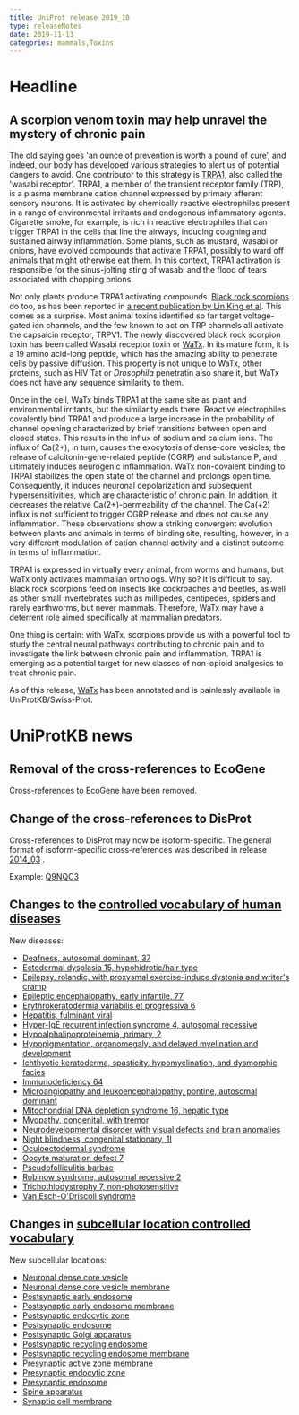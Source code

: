 ```yaml
---
title: UniProt release 2019_10
type: releaseNotes
date: 2019-11-13
categories: mammals,Toxins
---
```


# Headline

## A scorpion venom toxin may help unravel the mystery of chronic pain

The old saying goes 'an ounce of prevention is worth a pound of cure’, and indeed, our body has developed various strategies to alert us of potential dangers to avoid. One contributor to this strategy is [TRPA1](https://www.uniprot.org/uniprotkb?query=name%3A%22Transient+receptor+potential+cation+channel+subfamily+A+member+1%22+reviewed%3Ayes), also called the 'wasabi receptor'. TRPA1, a member of the transient receptor family (TRP), is a plasma membrane cation channel expressed by primary afferent sensory neurons. It is activated by chemically reactive electrophiles present in a range of environmental irritants and endogenous inflammatory agents. Cigarette smoke, for example, is rich in reactive electrophiles that can trigger TRPA1 in the cells that line the airways, inducing coughing and sustained airway inflammation. Some plants, such as mustard, wasabi or onions, have evolved compounds that activate TRPA1, possibly to ward off animals that might otherwise eat them. In this context, TRPA1 activation is responsible for the sinus-jolting sting of wasabi and the flood of tears associated with chopping onions.

Not only plants produce TRPA1 activating compounds. [Black rock scorpions](https://www.uniprot.org/taxonomy/1330407) do too, as has been reported in [a recent publication by Lin King et al](https://www.ncbi.nlm.nih.gov/pubmed/31447178). This comes as a surprise. Most animal toxins identified so far target voltage-gated ion channels, and the few known to act on TRP channels all activate the capsaicin receptor, TRPV1. The newly discovered black rock scorpion toxin has been called Wasabi receptor toxin or [WaTx](https://www.uniprot.org/uniprotkb/C0HLG4). In its mature form, it is a 19 amino acid-long peptide, which has the amazing ability to penetrate cells by passive diffusion. This property is not unique to WaTx, other proteins, such as HIV Tat or _Drosophila_ penetratin also share it, but WaTx does not have any sequence similarity to them.

Once in the cell, WaTx binds TRPA1 at the same site as plant and environmental irritants, but the similarity ends there. Reactive electrophiles covalently bind TRPA1 and produce a large increase in the probability of channel opening characterized by brief transitions between open and closed states. This results in the influx of sodium and calcium ions. The influx of Ca(2+), in turn, causes the exocytosis of dense-core vesicles, the release of calcitonin-gene-related peptide (CGRP) and substance P, and ultimately induces neurogenic inflammation. WaTx non-covalent binding to TRPA1 stabilizes the open state of the channel and prolongs open time. Consequently, it induces neuronal depolarization and subsequent hypersensitivities, which are characteristic of chronic pain. In addition, it decreases the relative Ca(2+)-permeability of the channel. The Ca(+2) influx is not sufficient to trigger CGRP release and does not cause any inflammation. These observations show a striking convergent evolution between plants and animals in terms of binding site, resulting, however, in a very different modulation of cation channel activity and a distinct outcome in terms of inflammation.

TRPA1 is expressed in virtually every animal, from worms and humans, but WaTx only activates mammalian orthologs. Why so? It is difficult to say. Black rock scorpions feed on insects like cockroaches and beetles, as well as other small invertebrates such as millipedes, centipedes, spiders and rarely earthworms, but never mammals. Therefore, WaTx may have a deterrent role aimed specifically at mammalian predators.

One thing is certain: with WaTx, scorpions provide us with a powerful tool to study the central neural pathways contributing to chronic pain and to investigate the link between chronic pain and inflammation. TRPA1 is emerging as a potential target for new classes of non-opioid analgesics to treat chronic pain.

As of this release, [WaTx](https://www.uniprot.org/uniprotkb/C0HLG4) has been annotated and is painlessly available in UniProtKB/Swiss-Prot.

# UniProtKB news

## Removal of the cross-references to EcoGene

Cross-references to EcoGene have been removed.

## Change of the cross-references to DisProt

Cross-references to DisProt may now be isoform-specific. The general format of isoform-specific cross-references was described in release [2014_03](https://www.uniprot.org/release-notes/2014-03-19-release) .

Example: [Q9NQC3](https://www.uniprot.org/uniprotkb/Q9NQC3)

## Changes to the [controlled vocabulary of human diseases](https://ftp.uniprot.org/pub/databases/uniprot/current_release/knowledgebase/complete/docs/humdisease)

New diseases:

- [Deafness, autosomal dominant, 37](https://www.uniprot.org/diseases/DI-05635)
- [Ectodermal dysplasia 15, hypohidrotic/hair type](https://www.uniprot.org/diseases/DI-05636)
- [Epilepsy, rolandic, with proxysmal exercise-induce dystonia and writer's cramp](https://www.uniprot.org/diseases/DI-05646)
- [Epileptic encephalopathy, early infantile, 77](https://www.uniprot.org/diseases/DI-05640)
- [Erythrokeratodermia variabilis et progressiva 6](https://www.uniprot.org/diseases/DI-05634)
- [Hepatitis, fulminant viral](https://www.uniprot.org/diseases/DI-05641)
- [Hyper-IgE recurrent infection syndrome 4, autosomal recessive](https://www.uniprot.org/diseases/DI-05628)
- [Hypoalphalipoproteinemia, primary, 2](https://www.uniprot.org/diseases/DI-05627)
- [Hypopigmentation, organomegaly, and delayed myelination and development](https://www.uniprot.org/diseases/DI-05637)
- [Ichthyotic keratoderma, spasticity, hypomyelination, and dysmorphic facies](https://www.uniprot.org/diseases/DI-05630)
- [Immunodeficiency 64](https://www.uniprot.org/diseases/DI-05632)
- [Microangiopathy and leukoencephalopathy, pontine, autosomal dominant](https://www.uniprot.org/diseases/DI-05644)
- [Mitochondrial DNA depletion syndrome 16, hepatic type](https://www.uniprot.org/diseases/DI-05631)
- [Myopathy, congenital, with tremor](https://www.uniprot.org/diseases/DI-05629)
- [Neurodevelopmental disorder with visual defects and brain anomalies](https://www.uniprot.org/diseases/DI-05639)
- [Night blindness, congenital stationary, 1I](https://www.uniprot.org/diseases/DI-05643)
- [Oculoectodermal syndrome](https://www.uniprot.org/diseases/DI-05645)
- [Oocyte maturation defect 7](https://www.uniprot.org/diseases/DI-05642)
- [Pseudofolliculitis barbae](https://www.uniprot.org/diseases/DI-05647)
- [Robinow syndrome, autosomal recessive 2](https://www.uniprot.org/diseases/DI-05633)
- [Trichothiodystrophy 7, non-photosensitive](https://www.uniprot.org/diseases/DI-05638)
- [Van Esch-O'Driscoll syndrome](https://www.uniprot.org/diseases/DI-05626)

## Changes in [subcellular location controlled vocabulary](https://ftp.uniprot.org/pub/databases/uniprot/current_release/knowledgebase/complete/docs/subcell)

New subcellular locations:

- [Neuronal dense core vesicle](https://www.uniprot.org/locations/SL-0526)
- [Neuronal dense core vesicle membrane](https://www.uniprot.org/locations/SL-0532)
- [Postsynaptic early endosome](https://www.uniprot.org/locations/SL-0523)
- [Postsynaptic early endosome membrane](https://www.uniprot.org/locations/SL-0534)
- [Postsynaptic endocytic zone](https://www.uniprot.org/locations/SL-0528)
- [Postsynaptic endosome](https://www.uniprot.org/locations/SL-0522)
- [Postsynaptic Golgi apparatus](https://www.uniprot.org/locations/SL-0521)
- [Postsynaptic recycling endosome](https://www.uniprot.org/locations/SL-0524)
- [Postsynaptic recycling endosome membrane](https://www.uniprot.org/locations/SL-0533)
- [Presynaptic active zone membrane](https://www.uniprot.org/locations/SL-0527)
- [Presynaptic endocytic zone](https://www.uniprot.org/locations/SL-0529)
- [Presynaptic endosome](https://www.uniprot.org/locations/SL-0525)
- [Spine apparatus](https://www.uniprot.org/locations/SL-0530)
- [Synaptic cell membrane](https://www.uniprot.org/locations/SL-0531)
